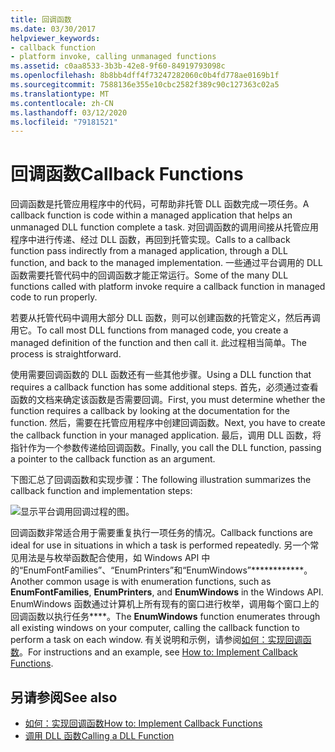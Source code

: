 ```yaml
---
title: 回调函数
ms.date: 03/30/2017
helpviewer_keywords:
- callback function
- platform invoke, calling unmanaged functions
ms.assetid: c0aa8533-3b3b-42e8-9f60-84919793098c
ms.openlocfilehash: 8b8bb4dff4f73247282060c0b4fd778ae0169b1f
ms.sourcegitcommit: 7588136e355e10cbc2582f389c90c127363c02a5
ms.translationtype: MT
ms.contentlocale: zh-CN
ms.lasthandoff: 03/12/2020
ms.locfileid: "79181521"
---
```

# <a name="callback-functions"></a><span data-ttu-id="10d17-102">回调函数</span><span class="sxs-lookup"><span data-stu-id="10d17-102">Callback Functions</span></span>
<span data-ttu-id="10d17-103">回调函数是托管应用程序中的代码，可帮助非托管 DLL 函数完成一项任务。</span><span class="sxs-lookup"><span data-stu-id="10d17-103">A callback function is code within a managed application that helps an unmanaged DLL function complete a task.</span></span> <span data-ttu-id="10d17-104">对回调函数的调用间接从托管应用程序中进行传递、经过 DLL 函数，再回到托管实现。</span><span class="sxs-lookup"><span data-stu-id="10d17-104">Calls to a callback function pass indirectly from a managed application, through a DLL function, and back to the managed implementation.</span></span> <span data-ttu-id="10d17-105">一些通过平台调用的 DLL 函数需要托管代码中的回调函数才能正常运行。</span><span class="sxs-lookup"><span data-stu-id="10d17-105">Some of the many DLL functions called with platform invoke require a callback function in managed code to run properly.</span></span>  
  
 <span data-ttu-id="10d17-106">若要从托管代码中调用大部分 DLL 函数，则可以创建函数的托管定义，然后再调用它。</span><span class="sxs-lookup"><span data-stu-id="10d17-106">To call most DLL functions from managed code, you create a managed definition of the function and then call it.</span></span> <span data-ttu-id="10d17-107">此过程相当简单。</span><span class="sxs-lookup"><span data-stu-id="10d17-107">The process is straightforward.</span></span>  
  
 <span data-ttu-id="10d17-108">使用需要回调函数的 DLL 函数还有一些其他步骤。</span><span class="sxs-lookup"><span data-stu-id="10d17-108">Using a DLL function that requires a callback function has some additional steps.</span></span> <span data-ttu-id="10d17-109">首先，必须通过查看函数的文档来确定该函数是否需要回调。</span><span class="sxs-lookup"><span data-stu-id="10d17-109">First, you must determine whether the function requires a callback by looking at the documentation for the function.</span></span> <span data-ttu-id="10d17-110">然后，需要在托管应用程序中创建回调函数。</span><span class="sxs-lookup"><span data-stu-id="10d17-110">Next, you have to create the callback function in your managed application.</span></span> <span data-ttu-id="10d17-111">最后，调用 DLL 函数，将指针作为一个参数传递给回调函数。</span><span class="sxs-lookup"><span data-stu-id="10d17-111">Finally, you call the DLL function, passing a pointer to the callback function as an argument.</span></span>

 <span data-ttu-id="10d17-112">下图汇总了回调函数和实现步骤：</span><span class="sxs-lookup"><span data-stu-id="10d17-112">The following illustration summarizes the callback function and implementation steps:</span></span>  
  
 ![显示平台调用回调过程的图。](./media/callback-functions/platform-invoke-callback-process.gif)  
  
 <span data-ttu-id="10d17-114">回调函数非常适合用于需要重复执行一项任务的情况。</span><span class="sxs-lookup"><span data-stu-id="10d17-114">Callback functions are ideal for use in situations in which a task is performed repeatedly.</span></span> <span data-ttu-id="10d17-115">另一个常见用法是与枚举函数配合使用，如 Windows API 中的“EnumFontFamilies”、“EnumPrinters”和“EnumWindows”\*\*\*\*\*\*\*\*\*\*\*\*。</span><span class="sxs-lookup"><span data-stu-id="10d17-115">Another common usage is with enumeration functions, such as **EnumFontFamilies**, **EnumPrinters**, and **EnumWindows** in the Windows API.</span></span> <span data-ttu-id="10d17-116">EnumWindows 函数通过计算机上所有现有的窗口进行枚举，调用每个窗口上的回调函数以执行任务\*\*\*\*。</span><span class="sxs-lookup"><span data-stu-id="10d17-116">The **EnumWindows** function enumerates through all existing windows on your computer, calling the callback function to perform a task on each window.</span></span> <span data-ttu-id="10d17-117">有关说明和示例，请参阅[如何：实现回调函数](how-to-implement-callback-functions.md)。</span><span class="sxs-lookup"><span data-stu-id="10d17-117">For instructions and an example, see [How to: Implement Callback Functions](how-to-implement-callback-functions.md).</span></span>  
  
## <a name="see-also"></a><span data-ttu-id="10d17-118">另请参阅</span><span class="sxs-lookup"><span data-stu-id="10d17-118">See also</span></span>

- [<span data-ttu-id="10d17-119">如何：实现回调函数</span><span class="sxs-lookup"><span data-stu-id="10d17-119">How to: Implement Callback Functions</span></span>](how-to-implement-callback-functions.md)
- [<span data-ttu-id="10d17-120">调用 DLL 函数</span><span class="sxs-lookup"><span data-stu-id="10d17-120">Calling a DLL Function</span></span>](calling-a-dll-function.md)

